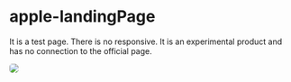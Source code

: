 # apple-landingPage

It is a test page. 
There is no responsive. 
It is an experimental product and has no connection to the official page.

<img style="border-radius: 5px" src="(https://github.com/SpadeyDev/apple-landingPage/assets/69716874/4fd8d8b9-2677-4f9a-adf4-18e12d4e18d7)">
